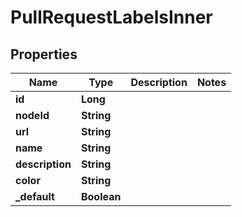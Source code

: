 

# PullRequestLabelsInner


## Properties

| Name | Type | Description | Notes |
|------------ | ------------- | ------------- | -------------|
|**id** | **Long** |  |  |
|**nodeId** | **String** |  |  |
|**url** | **String** |  |  |
|**name** | **String** |  |  |
|**description** | **String** |  |  |
|**color** | **String** |  |  |
|**_default** | **Boolean** |  |  |



